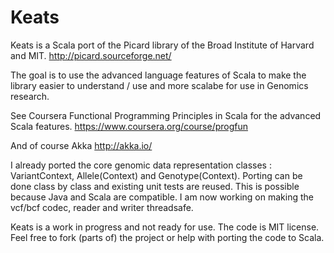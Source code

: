 Keats
=====

Keats is a Scala port of the Picard library of the Broad Institute of Harvard and MIT. http://picard.sourceforge.net/

The goal is to use the advanced language features of Scala to make the library easier to understand / use and more scalabe for use in Genomics research.

See Coursera Functional Programming Principles in Scala for the advanced Scala features. 
https://www.coursera.org/course/progfun

And of course Akka http://akka.io/

I already ported the core genomic data representation classes : VariantContext, Allele(Context) and Genotype(Context).
Porting can be done class by class and existing unit tests are reused. This is possible because Java and Scala are compatible.
I am now working on making the vcf/bcf codec, reader and writer threadsafe.

Keats is a work in progress and not ready for use. The code is MIT license. 
Feel free to fork (parts of) the project or help with porting the code to Scala.

